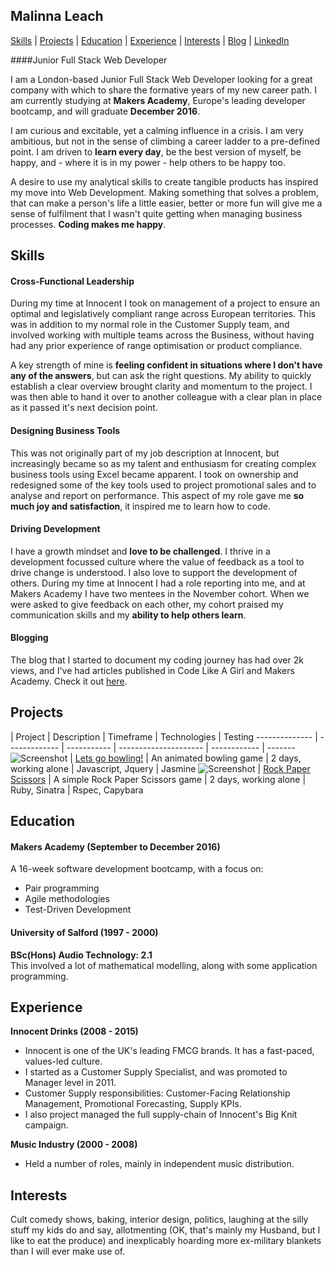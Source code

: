 ## Malinna Leach

[Skills](#skills) | [Projects](#projects) | [Education](#education) | [Experience](#experience) |  [Interests](#interests) | [Blog](https://medium.com/@malinnaleach) | [LinkedIn](https://www.linkedin.com/in/malinna-leach-bab84b10b)

####Junior Full Stack Web Developer

I am a London-based Junior Full Stack Web Developer looking for a great company with which to share the formative years of my new career path.  I am currently studying at **Makers Academy**, Europe's leading developer bootcamp, and will graduate **December 2016**.  

I am curious and excitable, yet a calming influence in a crisis.  I am very ambitious, but not in the sense of climbing a career ladder to a pre-defined point.  I am driven to **learn every day**, be the best version of myself, be happy, and - where it is in my power - help others to be happy too.

A desire to use my analytical skills to create tangible products has inspired my move into Web Development.  Making something that solves a problem, that can make a person's life a little easier, better or more fun will give me a sense of fulfilment that I wasn't quite getting when managing business processes.  **Coding makes me happy**.


## Skills

#### Cross-Functional Leadership
During my time at Innocent I took on management of a project to ensure an optimal and legislatively compliant range across European territories.  This was in addition to my normal role in the Customer Supply team, and involved working with multiple teams across the Business, without having had any prior experience of range optimisation or product compliance.

A key strength of mine is **feeling confident in situations where I don't have any of the answers**, but can ask the right questions. My ability to quickly establish a clear overview brought clarity and momentum to the project.  I was then able to hand it over to another colleague with a clear plan in place as it passed it's next decision point.

#### Designing Business Tools
This was not originally part of my job description at Innocent, but increasingly became so as my talent and enthusiasm for creating complex business tools using Excel became apparent. I took on ownership and redesigned some of the key tools used to project promotional sales and to analyse and report on performance.  This aspect of my role gave me **so much joy and satisfaction**, it inspired me to learn how to code.

#### Driving Development
I have a growth mindset and **love to be challenged**.  I thrive in a development focussed culture where the value of feedback as a tool to drive change is understood.  I also love to support the development of others.  During my time at Innocent I had a role reporting into me, and at Makers Academy I have two mentees in the November cohort.  When we were asked to give feedback on each other, my cohort praised my communication skills and my **ability to help others learn**.  

#### Blogging
The blog that I started to document my coding journey has had over 2k views, and I've had articles published in Code Like A Girl and Makers Academy.  Check it out [here](https://medium.com/@malinnaleach).

## Projects

 | Project | Description | Timeframe | Technologies | Testing
-------------- | ------------- | ----------- | --------------------- | ------------ | -------
![Screenshot](https://www.dropbox.com/s/jnr7ray252qc0py/Screen%20Shot%202016-11-01%20at%2020.08.19.png?raw=1)  |  [Lets go bowling!](https://github.com/MalinnaLeach/bowling-challenge) | An animated bowling game  | 2 days, working alone | Javascript, Jquery | Jasmine
![Screenshot](https://www.dropbox.com/s/p5mhdmvwueucw8q/Screen%20Shot%202016-10-16%20at%2010.06.29.png?raw=1)  |  [Rock Paper Scissors](https://github.com/MalinnaLeach/rps-challenge) | A simple Rock Paper Scissors game  | 2 days, working alone | Ruby, Sinatra | Rspec, Capybara

## Education

#### Makers Academy (September to December 2016)

A 16-week software development bootcamp, with a focus on:

- Pair programming  
- Agile methodologies  
- Test-Driven Development  

#### University of Salford (1997 - 2000)

**BSc(Hons) Audio Technology:  2.1**    
This involved a lot of mathematical modelling, along with some application programming.


## Experience

**Innocent Drinks (2008 - 2015)**    
- Innocent is one of the UK's leading FMCG brands. It has a fast-paced, values-led culture.
- I started as a Customer Supply Specialist, and was promoted to Manager level in 2011.
- Customer Supply responsibilities:  Customer-Facing Relationship Management, Promotional Forecasting, Supply KPIs.
- I also project managed the full supply-chain of Innocent's Big Knit campaign.

**Music Industry (2000 - 2008)**   
- Held a number of roles, mainly in independent music distribution.


## Interests
Cult comedy shows, baking, interior design, politics, laughing at the silly stuff my kids do and say, allotmenting (OK, that's mainly my Husband, but I like to eat the produce) and inexplicably hoarding more ex-military blankets than I will ever make use of.
